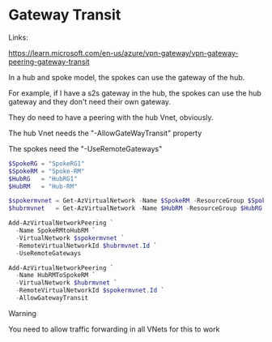 # Gateway Transit
Links: 

https://learn.microsoft.com/en-us/azure/vpn-gateway/vpn-gateway-peering-gateway-transit

In a hub and spoke model, the spokes can use the gateway of the hub. 

For example, if I have a s2s gateway in the hub, the spokes can use the hub gateway and they don't need their own gateway. 

They do need to have a peering with the hub Vnet, obviously. 

The hub Vnet needs the "-AllowGateWayTransit" property

The spokes need the "-UseRemoteGateways"

```powershell
$SpokeRG = "SpokeRG1"
$SpokeRM = "Spoke-RM"
$HubRG   = "HubRG1"
$HubRM   = "Hub-RM"

$spokermvnet = Get-AzVirtualNetwork -Name $SpokeRM -ResourceGroup $SpokeRG
$hubrmvnet   = Get-AzVirtualNetwork -Name $HubRM -ResourceGroup $HubRG

Add-AzVirtualNetworkPeering `
  -Name SpokeRMtoHubRM `
  -VirtualNetwork $spokermvnet `
  -RemoteVirtualNetworkId $hubrmvnet.Id `
  -UseRemoteGateways

Add-AzVirtualNetworkPeering `
  -Name HubRMToSpokeRM `
  -VirtualNetwork $hubrmvnet `
  -RemoteVirtualNetworkId $spokermvnet.Id `
  -AllowGatewayTransit

```

>[!warning]
>You need to allow traffic forwarding in all VNets for this to work



